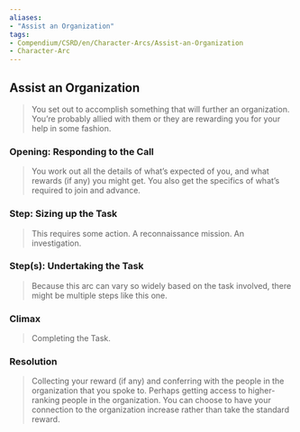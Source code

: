 ```yaml
---
aliases: 
- "Assist an Organization"
tags: 
- Compendium/CSRD/en/Character-Arcs/Assist-an-Organization
- Character-Arc
---
```

## Assist an Organization
>You set out to accomplish something that will further an organization. You’re probably allied with them or they are rewarding you for your help in some fashion.
### Opening: Responding to the Call 
>You work out all the details of what’s expected of you, and what rewards (if any) you might get. You also get the specifics of what’s required to join and advance.
### Step: Sizing up the Task  
>This requires some action. A reconnaissance mission. An investigation. 
### Step(s): Undertaking the Task  
>Because this arc can vary so widely based on the task involved, there might be multiple steps like this one. 
### Climax  
>Completing the Task. 
### Resolution  
>Collecting your reward (if any) and conferring with the people in the organization that you spoke to. Perhaps getting access to higher-ranking people in the organization. You can choose to have your connection to the organization increase rather than take the standard reward.


